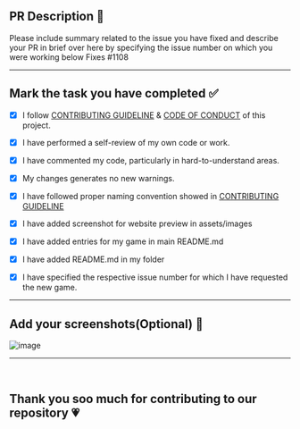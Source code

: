 ## PR Description 📜

Please include summary related to the issue you have fixed and describe your PR in brief over here by specifying the issue number on which you were working below
Fixes #1108

<hr>
 
## Mark the task you have completed ✅

<!----Please delete options that are not relevant. In order to tick the check box just but x inside them for example [x] like this----->

- [x] I follow [CONTRIBUTING GUIDELINE](https://github.com/kunjgit/GameZone/blob/main/.github/CONTRIBUTING_GUIDELINE.md) & [CODE OF CONDUCT](https://github.com/kunjgit/GameZone/blob/main/.github/CODE_OF_CONDUCT.md) of this project.
- [x] I have performed a self-review of my own code or work.
- [x] I have commented my code, particularly in hard-to-understand areas.
- [x] My changes generates no new warnings.
- [x] I have followed proper naming convention showed in [CONTRIBUTING GUIDELINE](https://github.com/kunjgit/GameZone/blob/main/.github/CONTRIBUTING_GUIDELINE.md)
- [x] I have added screenshot for website preview in assets/images 
- [x] I have added entries for my game in main README.md
- [x] I have added README.md in my folder 
- [x] I have specified the respective issue number for which I have requested the new game.


<hr>

## Add your screenshots(Optional) 📸


![image](../../assets/images/space_Invaders.png)

--- 
<br>

## Thank you soo much for contributing to our repository 💗